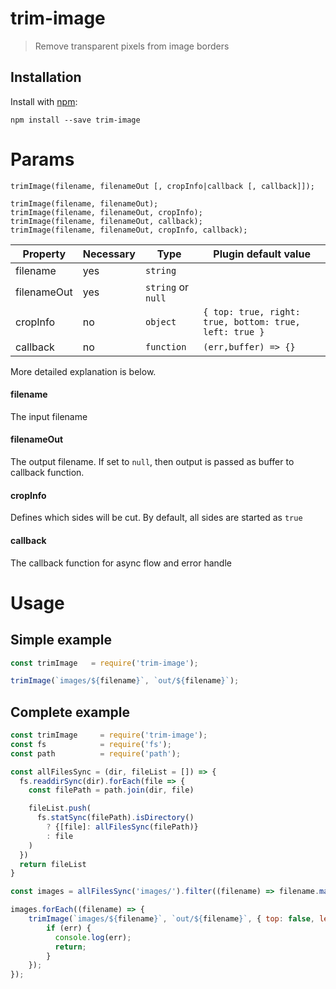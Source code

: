 # trim-image

> Remove transparent pixels from image borders

## Installation

Install with [npm](https://npmjs.org/package/trim-image):
```
npm install --save trim-image
```

# Params

```
trimImage(filename, filenameOut [, cropInfo|callback [, callback]]);

trimImage(filename, filenameOut);
trimImage(filename, filenameOut, cropInfo);
trimImage(filename, filenameOut, callback);
trimImage(filename, filenameOut, cropInfo, callback);
```

Property           | Necessary | Type                   | Plugin default value
-------------------|-----------|------------------------|-----------
filename           | yes       | `string`               |
filenameOut        | yes       | `string` or `null`     |
cropInfo           | no        | `object`               | `{ top: true, right: true, bottom: true, left: true } `
callback           | no        | `function`             | `(err,buffer) => {} `

More detailed explanation is below.

#### filename
The input filename

#### filenameOut
The output filename. If set to `null`, then output is passed as buffer to callback function.

#### cropInfo
Defines which sides will be cut. By default, all sides are started as `true`

#### callback
The callback function for async flow and error handle

# Usage
## Simple example
```js
const trimImage   = require('trim-image');

trimImage(`images/${filename}`, `out/${filename}`);
```

## Complete example
```js
const trimImage     = require('trim-image');
const fs            = require('fs');
const path          = require('path');

const allFilesSync = (dir, fileList = []) => {
  fs.readdirSync(dir).forEach(file => {
    const filePath = path.join(dir, file)

    fileList.push(
      fs.statSync(filePath).isDirectory()
        ? {[file]: allFilesSync(filePath)}
        : file
    )
  })
  return fileList
}

const images = allFilesSync('images/').filter((filename) => filename.match(/\.png$/));

images.forEach((filename) => {
    trimImage(`images/${filename}`, `out/${filename}`, { top: false, left: false }, (err) => {
        if (err) {
          console.log(err);
          return;
        }
    });
});
```
